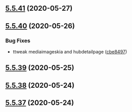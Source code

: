 ## [5.5.41](https://github.com/phandcock/grampsview/compare/v5.5.40...v5.5.41) (2020-05-27)



## [5.5.40](https://github.com/phandcock/grampsview/compare/v5.5.39...v5.5.40) (2020-05-26)


### Bug Fixes

* ttweak mediaimageskia and hubdetailpage ([cbe8497](https://github.com/phandcock/grampsview/commit/cbe8497fc4ab660252498ed1f90f15ee34d66029))



## [5.5.39](https://github.com/phandcock/grampsview/compare/v5.5.38...v5.5.39) (2020-05-25)



## [5.5.38](https://github.com/phandcock/grampsview/compare/v5.5.37...v5.5.38) (2020-05-24)



## [5.5.37](https://github.com/phandcock/grampsview/compare/v5.5.36...v5.5.37) (2020-05-24)




